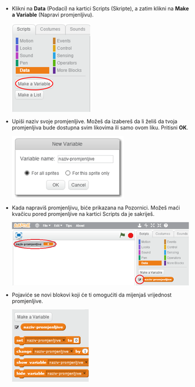 + Klikni na **Data** (Podaci) na kartici Scripts (Skripte), a zatim klikni na **Make a Variable** (Napravi promjenljivu).
    
    ![Blokovi podataka](images/data-blocks.png)

+ Upiši naziv svoje promjenljive. Možeš da izabereš da li želiš da tvoja promjenljiva bude dostupna svim likovima ili samo ovom liku. Pritisni **OK**.
    
    ![Napravi promjenljivu](images/create-variable.png)

+ Kada napraviš promjenljivu, biće prikazana na Pozornici. Možeš maći kvačicu pored promjenljive na kartici Scripts da je sakriješ.
    
    ![Blokovi promjenljive](images/variable-show.png)

+ Pojaviće se novi blokovi koji će ti omogućiti da mijenjaš vrijednost promjenljive.
    
    ![Blokovi promjenljive](images/variable-blocks.png)